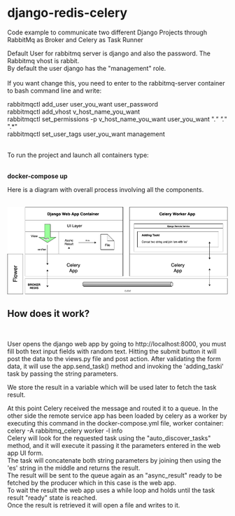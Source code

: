 # django-redis-celery
Code example to communicate two different Django Projects through RabbitMq as Broker and Celery as Task Runner

Default User for rabbitmq server is django and also the password.
The Rabbitmq vhost is rabbit.<br>
By default the user django has the "management" role.
<br><br>
If you want change this, you need to enter to the rabbitmq-server container to bash command line and write:

rabbitmqctl add_user user_you_want user_password<br>
rabbitmqctl add_vhost v_host_name_you_want<br>
rabbitmqctl set_permissions -p v_host_name_you_want user_you_want ".*" ".*" ".*"<br>
rabbitmqctl set_user_tags user_you_want management<br>
<br>

To run the project and launch all containers type:<br><br>

<b>docker-compose up</b>
<br>

<p>Here is a diagram with overall process involving all the components.<p>
  <br>
<img src="django_redis_celery.png">
<br>
  <h2>How does it work?</h2>
  
  <br>
  <p>User opens the django web app by going to http://localhost:8000, you must fill both text input fields with random text. Hitting the submit button it will post the data to the views.py file and post action. After validating the form data, it will use the app.send_task() method and invoking the 'adding_taski' task by passing the string parameters.

We store the result in a variable which will be used later to fetch the task result.

At this point Celery received the message and routed it to a queue. In the other side the remote service app has been loaded by celery as a worker by executing this command in the docker-compose.yml file, worker container:
<br>
celery -A rabbitmq_celery worker -l info
<br>
Celery will look for the requested task using the "auto_discover_tasks" method, and it will execute it passing it the parameters entered in the web app UI form. 
<br>
The task will concatenate both string parameters by joining then using the 'es' string in the middle and returns the result.
<br>
The result will be sent to the queue again as an "async_result" ready to be fetched by the producer which in this case is the web app.
<br>
To wait the result the web app uses a while loop and holds until the task result "ready" state is reached.
<br>
Once the result is retrieved it will open a file and writes to it.

